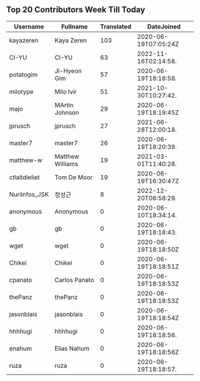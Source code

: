 ## Top 20 Contributors Week Till Today ##
|Username|Fullname|Translated|DateJoined|
|--------|--------|----------|----------|
|kayazeren|Kaya Zeren|103|2020-06-19T07:05:24Z|
|CI-YU|CI-YU|63|2022-11-16T02:14:58.|
|potatogim|Ji-Hyeon Gim|57|2020-06-19T18:18:58.|
|milotype|Milo Ivir|51|2021-10-30T10:27:42.|
|majo|MArtin Johnson|29|2020-06-19T18:19:45Z|
|jprusch|jprusch|27|2021-06-28T12:00:18.|
|master7|master7|26|2020-06-19T18:20:39.|
|matthew-w|Matthew Williams|19|2021-03-01T11:40:28.|
|ctlaltdieliet|Tom De Moor|19|2020-06-19T16:30:47Z|
|NuriInfos_JSK|정성근|8|2022-12-20T06:58:29.|
|anonymous|Anonymous|0|2020-06-10T18:34:14.|
|gb|gb|0|2020-06-19T18:18:43.|
|wget|wget|0|2020-06-19T18:18:50Z|
|Chikei|Chikei|0|2020-06-19T18:18:51Z|
|cpanato|Carlos Panato|0|2020-06-19T18:18:53Z|
|thePanz|thePanz|0|2020-06-19T18:18:53Z|
|jasonblais|jasonblais|0|2020-06-19T18:18:54Z|
|hhhhugi|hhhhugi|0|2020-06-19T18:18:56.|
|enahum|Elias  Nahum|0|2020-06-19T18:18:56Z|
|ruza|ruza|0|2020-06-19T18:18:57.|
